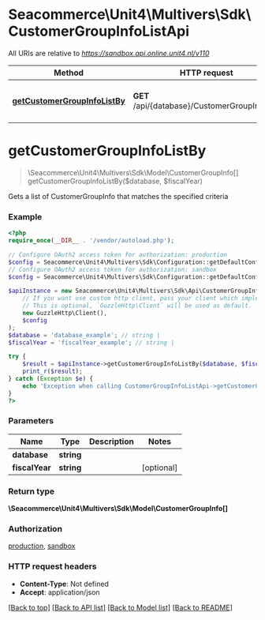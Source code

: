 # Seacommerce\Unit4\Multivers\Sdk\CustomerGroupInfoListApi

All URIs are relative to *https://sandbox.api.online.unit4.nl/v110*

Method | HTTP request | Description
------------- | ------------- | -------------
[**getCustomerGroupInfoListBy**](CustomerGroupInfoListApi.md#getCustomerGroupInfoListBy) | **GET** /api/{database}/CustomerGroupInfoList | Gets a list of CustomerGroupInfo that matches the specified criteria


# **getCustomerGroupInfoListBy**
> \Seacommerce\Unit4\Multivers\Sdk\Model\CustomerGroupInfo[] getCustomerGroupInfoListBy($database, $fiscalYear)

Gets a list of CustomerGroupInfo that matches the specified criteria

### Example
```php
<?php
require_once(__DIR__ . '/vendor/autoload.php');

// Configure OAuth2 access token for authorization: production
$config = Seacommerce\Unit4\Multivers\Sdk\Configuration::getDefaultConfiguration()->setAccessToken('YOUR_ACCESS_TOKEN');
// Configure OAuth2 access token for authorization: sandbox
$config = Seacommerce\Unit4\Multivers\Sdk\Configuration::getDefaultConfiguration()->setAccessToken('YOUR_ACCESS_TOKEN');

$apiInstance = new Seacommerce\Unit4\Multivers\Sdk\Api\CustomerGroupInfoListApi(
    // If you want use custom http client, pass your client which implements `GuzzleHttp\ClientInterface`.
    // This is optional, `GuzzleHttp\Client` will be used as default.
    new GuzzleHttp\Client(),
    $config
);
$database = 'database_example'; // string | 
$fiscalYear = 'fiscalYear_example'; // string | 

try {
    $result = $apiInstance->getCustomerGroupInfoListBy($database, $fiscalYear);
    print_r($result);
} catch (Exception $e) {
    echo 'Exception when calling CustomerGroupInfoListApi->getCustomerGroupInfoListBy: ', $e->getMessage(), PHP_EOL;
}
?>
```

### Parameters

Name | Type | Description  | Notes
------------- | ------------- | ------------- | -------------
 **database** | **string**|  |
 **fiscalYear** | **string**|  | [optional]

### Return type

**\Seacommerce\Unit4\Multivers\Sdk\Model\CustomerGroupInfo[]**

### Authorization

[production](../../README.md#production), [sandbox](../../README.md#sandbox)

### HTTP request headers

 - **Content-Type**: Not defined
 - **Accept**: application/json

[[Back to top]](#) [[Back to API list]](../../README.md#documentation-for-api-endpoints) [[Back to Model list]](../../README.md#documentation-for-models) [[Back to README]](../../README.md)

